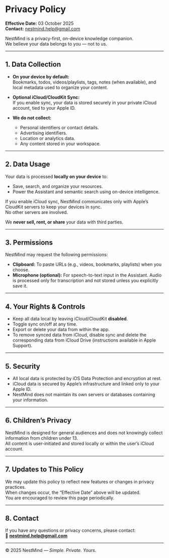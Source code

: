 # Privacy Policy

**Effective Date:** 03 October 2025  
**Contact:** nestmind.help@gmail.com  

NestMind is a privacy-first, on-device knowledge companion.  
We believe your data belongs to you — not to us.

---

## 1. Data Collection

- **On your device by default:**  
  Bookmarks, todos, videos/playlists, tags, notes (when available), and local metadata used to organize your content.  

- **Optional iCloud/CloudKit Sync:**  
  If you enable sync, your data is stored securely in your private iCloud account, tied to your Apple ID.  

- **We do not collect:**  
  - Personal identifiers or contact details.  
  - Advertising identifiers.  
  - Location or analytics data.  
  - Any content stored in your workspace.  

---

## 2. Data Usage

Your data is processed **locally on your device** to:
- Save, search, and organize your resources.  
- Power the Assistant and semantic search using on-device intelligence.  

If you enable iCloud sync, NestMind communicates only with Apple’s CloudKit servers to keep your devices in sync.  
No other servers are involved.

We **never sell, rent, or share** your data with third parties.

---

## 3. Permissions

NestMind may request the following permissions:

- **Clipboard:** To paste URLs (e.g., videos, bookmarks, playlists) when you choose.  
- **Microphone (optional):** For speech-to-text input in the Assistant. Audio is processed only for transcription and not stored unless you explicitly save it.  

---

## 4. Your Rights & Controls

- Keep all data local by leaving iCloud/CloudKit **disabled**.  
- Toggle sync on/off at any time.  
- Export or delete your data from within the app.  
- To remove synced data from iCloud, disable sync and delete the corresponding data from iCloud Drive (instructions available in Apple Support).  

---

## 5. Security

- All local data is protected by iOS Data Protection and encryption at rest.  
- iCloud data is secured by Apple’s infrastructure and linked only to your Apple ID.  
- NestMind does not maintain its own servers or databases containing your information.  

---

## 6. Children’s Privacy

NestMind is designed for general audiences and does not knowingly collect information from children under 13.  
All content is user-initiated and stored locally or within the user’s iCloud account.

---

## 7. Updates to This Policy

We may update this policy to reflect new features or changes in privacy practices.  
When changes occur, the “Effective Date” above will be updated.  
You are encouraged to review this page periodically.

---

## 8. Contact

If you have any questions or privacy concerns, please contact:  
📧 **nestmind.help@gmail.com**

---

© 2025 NestMind — *Simple. Private. Yours.*
